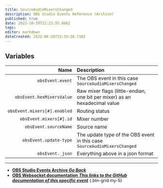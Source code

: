 ```yaml
---
title: SourceAudioMixersChanged
description: OBS Studio Events Reference (Archive)
published: true
date: 2022-10-29T22:23:55.066Z
tags: 
editor: markdown
dateCreated: 2022-06-28T15:35:36.718Z
---
```


## Variables
Name | Description
----:|:------------
`obsEvent.event` | The OBS event in this case `SourceAudioMixersChanged`
`obsEvent.hexMixersValue` | Raw mixer flags (little-endian, one bit per mixer) as an hexadecimal value
`obsEvent.mixers[#].enabled` | Routing status
`obsEvent.mixers[#].id`	| Mixer number
`obsEvent.sourceName` | Source name
`obsEvent.update-type` | The update type of the OBS event in this case `SourceAudioMixersChanged`
`obsEvent._json` | Everything above in a json format

---

- [<i class="mdi mdi-chevron-left"></i>**OBS Studio Events Archive *Go Back***](/Broadcasters/OBS/Archive/Events)
- [<i class="mdi mdi-github"></i> **OBS Websocket documentation *This links to the GitHub documentation of this specific event***](https://github.com/obsproject/obs-websocket/blob/4.x-current/docs/generated/protocol.md#sourceaudiomixerschanged)
{.btn-grid my-5}
